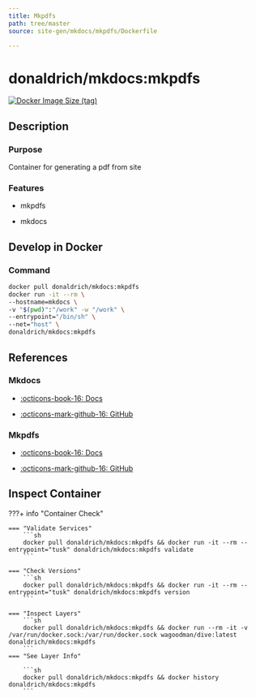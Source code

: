 ```yaml
---
title: Mkpdfs
path: tree/master
source: site-gen/mkdocs/mkpdfs/Dockerfile

---
```


# donaldrich/mkdocs:mkpdfs

[![Docker Image Size (tag)](https://img.shields.io/docker/image-size/donaldrich/mkdocs/mkpdfs?color=blue&label=size&logo=docker&style=flat-square)](https://hub.docker.com/r/donaldrich/mkdocs/mkpdfs)

## Description

### Purpose

Container for generating a pdf from site

### Features

* mkpdfs

* mkdocs

## Develop in Docker

### Command

```sh
docker pull donaldrich/mkdocs:mkpdfs
docker run -it --rm \
--hostname=mkdocs \
-v "$(pwd)":"/work" -w "/work" \
--entrypoint="/bin/sh" \
--net="host" \
donaldrich/mkdocs:mkpdfs
```

## References

### Mkdocs

* [:octicons-book-16: Docs](https://www.mkdocs.org)

* [:octicons-mark-github-16: GitHub](https://github.com/mkdocs/mkdocs)

### Mkpdfs

* [:octicons-book-16: Docs](https://comwes.github.io/mkpdfs-mkdocs-plugin)

* [:octicons-mark-github-16: GitHub](https://github.com/comwes/mkpdfs-mkdocs-plugin)

## Inspect Container

???+ info "Container Check"

    === "Validate Services"
        ```sh
        docker pull donaldrich/mkdocs:mkpdfs && docker run -it --rm --entrypoint="tusk" donaldrich/mkdocs:mkpdfs validate
        ```

    === "Check Versions"
        ```sh
        docker pull donaldrich/mkdocs:mkpdfs && docker run -it --rm --entrypoint="tusk" donaldrich/mkdocs:mkpdfs version
        ```

    === "Inspect Layers"
        ```sh
        docker pull donaldrich/mkdocs:mkpdfs && docker run --rm -it -v /var/run/docker.sock:/var/run/docker.sock wagoodman/dive:latest donaldrich/mkdocs:mkpdfs
        ```
    === "See Layer Info"

        ```sh
        docker pull donaldrich/mkdocs:mkpdfs && docker history donaldrich/mkdocs:mkpdfs
        ```
